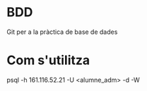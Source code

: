 BDD
===

Git per a la pràctica de base de dades

Com s'utilitza
==

psql -h 161.116.52.21 -U <alumne_adm> -d <alumne> -W

